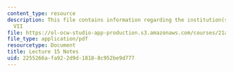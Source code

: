 ```yaml
---
content_type: resource
description: This file contains information regarding the institution(s) of medicine
  VII
file: https://ol-ocw-studio-app-production.s3.amazonaws.com/courses/21a-215-disease-and-health-culture-society-and-ethics-spring-2012/2255266afa922d9d18188c952be9d777_MIT21A_215S12_lecture_15.pdf
file_type: application/pdf
resourcetype: Document
title: Lecture 15 Notes
uid: 2255266a-fa92-2d9d-1818-8c952be9d777
---
```

